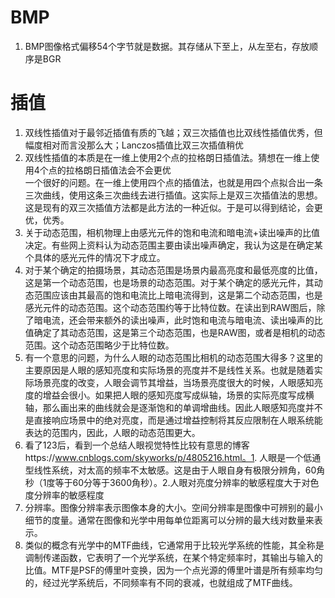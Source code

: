 # BMP
1. BMP图像格式偏移54个字节就是数据。其存储从下至上，从左至右，存放顺序是BGR  
# 插值
1. 双线性插值对于最邻近插值有质的飞越；双三次插值也比双线性插值优秀，但幅度相对而言没那么大；Lanczos插值比双三次插值稍优  
2. 双线性插值的本质是在一维上使用2个点的拉格朗日插值法。猜想在一维上使用4个点的拉格朗日插值法会不会更优  
   一个很好的问题。在一维上使用四个点的插值法，也就是用四个点拟合出一条三次曲线，使用这条三次曲线去进行插值。这实际上是双三次插值法的思想。这是现有的双三次插值方法都是此方法的一种近似。于是可以得到结论，会更优，优秀。
3. 关于动态范围，相机物理上由感光元件的饱和电流和暗电流+读出噪声的比值决定。有些网上资料认为动态范围主要由读出噪声确定，我认为这是在确定某个具体的感光元件的情况下才成立。 
4. 对于某个确定的拍摄场景，其动态范围是场景内最高亮度和最低亮度的比值，这是第一个动态范围，也是场景的动态范围。对于某个确定的感光元件，其动态范围应该由其最高的饱和电流比上暗电流得到，这是第二个动态范围，也是感光元件的动态范围。这个动态范围约等于比特位数。在读出到RAW图后，除了暗电流，还会带来额外的读出噪声，此时饱和电流与暗电流、读出噪声的比值确定了其动态范围，这是第三个动态范围，也是RAW图，或者是相机的动态范围。这个动态范围略少于比特位数。 
5. 有一个意思的问题，为什么人眼的动态范围比相机的动态范围大得多？这里的主要原因是人眼的感知亮度和实际场景的亮度并不是线性关系。也就是随着实际场景亮度的改变，人眼会调节其增益，当场景亮度很大的时候，人眼感知亮度的增益会很小。如果把人眼的感知亮度写成纵轴，场景的实际亮度写成横轴，那么画出来的曲线就会是逐渐饱和的单调增曲线。因此人眼感知亮度并不是直接响应场景中的绝对亮度，而是通过增益控制将其反应限制在人眼系统能表达的范围内，因此，人眼的动态范围更大。 
6. 看了123后，看到一个总结人眼视觉特性比较有意思的博客https://www.cnblogs.com/skyworks/p/4805216.html。1. 人眼是一个低通型线性系统，对太高的频率不太敏感。这是由于人眼自身有极限分辨角，60角秒（1度等于60分等于3600角秒）。2.人眼对亮度分辨率的敏感程度大于对色度分辨率的敏感程度 
7. 分辨率。图像分辨率表示图像本身的大小。空间分辨率是图像中可辨别的最小细节的度量。通常在图像和光学中用每单位距离可以分辨的最大线对数量来表示。 
8. 类似的概念有光学中的MTF曲线，它通常用于比较光学系统的性能，其全称是调制传递函数，它表明了一个光学系统，在某个特定频率时，其输出与输入的比值。MTF是PSF的傅里叶变换，因为一个点光源的傅里叶谱是所有频率均匀的，经过光学系统后，不同频率有不同的衰减，也就组成了MTF曲线。 